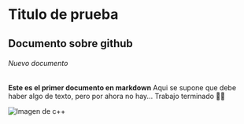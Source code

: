 
# Titulo de prueba
## Documento sobre github
###### Nuevo documento
**Este es el primer documento en markdown**
Aqui se supone que debe haber algo de texto, pero por ahora no hay...
Trabajo terminado :technologist:	


![Imagen de c++](https://upload.wikimedia.org/wikipedia/commons/1/18/ISO_C%2B%2B_Logo.svg)
